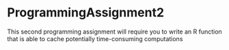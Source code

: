 # ProgrammingAssignment2
This second programming assignment will require you to write an R function that is able to cache potentially time-consuming computations
